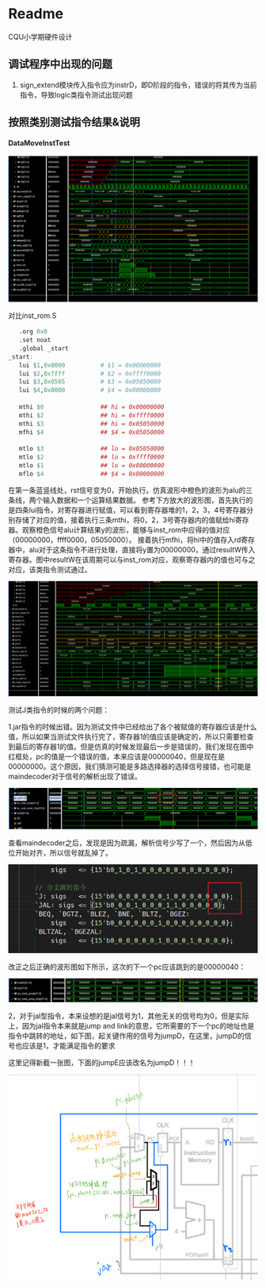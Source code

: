 # Readme

 CQU小学期硬件设计







## 调试程序中出现的问题

1. sign_extend模块传入指令应为instrD，即D阶段的指令，错误的将其传为当前指令，导致logic类指令测试出现问题





## 按照类别测试指令结果&说明



#### DataMoveInstTest

<img src="image_for_report/datamoveInst_TestResult.png" alt="img1" style="zoom: 100%;" />

对比inst_rom.S

```R
   .org 0x0
   .set noat
   .global _start
_start:
   lui $1,0x0000          # $1 = 0x00000000 
   lui $2,0xffff          # $2 = 0xffff0000
   lui $3,0x0505          # $3 = 0x05050000
   lui $4,0x0000          # $4 = 0x00000000 

   mthi $0                ## hi = 0x00000000
   mthi $2                ## hi = 0xffff0000
   mthi $3                ## hi = 0x05050000
   mfhi $4                ## $4 = 0x05050000

   mtlo $3                ## lo = 0x05050000
   mtlo $2                ## lo = 0xffff0000
   mtlo $1                ## lo = 0x00000000
   mflo $4                ## $4 = 0x00000000    
```

在第一条蓝竖线处，rst信号变为0，开始执行。仿真波形中橙色的波形为alu的三条线，两个输入数据和一个运算结果数据。
参考下方放大的波形图，首先执行的是四条lui指令，对寄存器进行赋值，可以看到寄存器堆的1，2，3，4号寄存器分别存储了对应的值，接着执行三条mthi，将0，2，3号寄存器内的值赋给hi寄存器。观察橙色信号alu计算结果y的波形，能够与inst_rom中应得的值对应（00000000，ffff0000，05050000）。
接着执行mfhi，将hi中的值存入rd寄存器中，alu对于这条指令不进行处理，直接将y置为00000000，通过resultW传入寄存器。图中resultW在该周期可以与inst_rom对应，观察寄存器内的值也可与之对应，该类指令测试通过。



<img src="image_for_report/datamoveInst_TestResult_zoomon.png" alt="img1" style="zoom: 100%;" />





测试J类指令的时候的两个问题：

1.jar指令的时候出错。因为测试文件中已经给出了各个被赋值的寄存器应该是什么值，所以如果当测试文件执行完了，寄存器1的值应该是确定的，所以只需要检查到最后的寄存器1的值。但是仿真的时候发现最后一步是错误的，我们发现在图中红框处，pc的值是一个错误的值，本来应该是00000040，但是现在是00000000。这个原因，我们猜测可能是多路选择器的选择信号接错，也可能是maindecoder对于信号的解析出现了错误。

<img src="image_for_report/first_wrong_in_jTest.png" alt="img1" style="zoom: 100%;" />

查看maindecoder之后，发现是因为疏漏，解析信号少写了一个，然后因为从低位开始对齐，所以信号就乱掉了。

<img src="image_for_report/reason_of_first_wrong_in_jTest.png" alt="img1" style="zoom: 100%;" />



改正之后正确的波形图如下所示，这次的下一个pc应该跳到的是00000040：

<img src="image_for_report/solved_first_wrong.png" alt="img1" style="zoom: 100%;" />



2，对于jal型指令，本来设想的是jal信号为1，其他无关的信号均为0，但是实际上，因为jal指令本来就是jump and link的意思，它所需要的下一个pc的地址也是指令中跳转的地址，如下图，起关键作用的信号为jumpD，在这里，jumpD的信号也应该是1，才能满足指令的要求

这里记得新截一张图，下面的jumpE应该改名为jumpD！！！



<img src="image_for_report/second_wrong_in_jTest.png" alt="img1" style="zoom: 100%;" />





